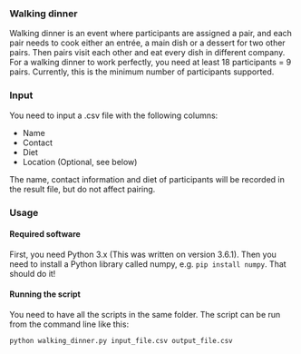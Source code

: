 ### Walking dinner

Walking dinner is an event where participants are assigned a pair, and each pair needs to cook either an entrée, a main dish or a dessert for two other pairs. Then pairs visit each other and eat every dish in different company. For a walking dinner to work perfectly, you need at least 18 participants = 9 pairs. Currently, this is the minimum number of participants supported.

### Input

You need to input a .csv file with the following columns:

- Name
- Contact
- Diet
- Location (Optional, see below)

The name, contact information and diet of participants will be recorded in the result file, but do not affect pairing.

### Usage

#### Required software

First, you need Python 3.x (This was written on version 3.6.1). Then you need to install a Python library called numpy, e.g. ```pip install numpy```. That should do it!

#### Running the script

You need to have all the scripts in the same folder. The script can be run from the command line like this:

```python walking_dinner.py input_file.csv output_file.csv```